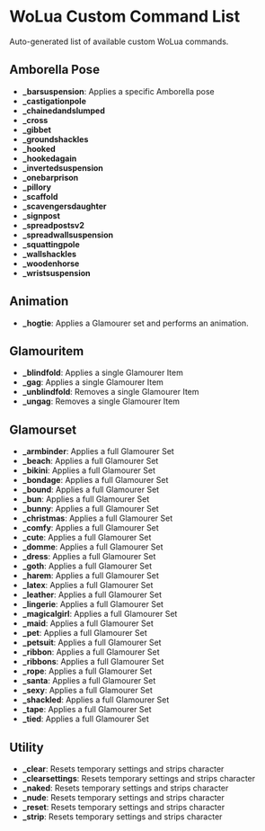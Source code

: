 # WoLua Custom Command List

Auto-generated list of available custom WoLua commands.

## Amborella Pose

- **_barsuspension**: Applies a specific Amborella pose
- **_castigationpole**
- **_chainedandslumped**
- **_cross**
- **_gibbet**
- **_groundshackles**
- **_hooked**
- **_hookedagain**
- **_invertedsuspension**
- **_onebarprison**
- **_pillory**
- **_scaffold**
- **_scavengersdaughter**
- **_signpost**
- **_spreadpostsv2**
- **_spreadwallsuspension**
- **_squattingpole**
- **_wallshackles**
- **_woodenhorse**
- **_wristsuspension**

## Animation

- **_hogtie**: Applies a Glamourer set and performs an animation.

## Glamouritem

- **_blindfold**: Applies a single Glamourer Item
- **_gag**: Applies a single Glamourer Item
- **_unblindfold**: Removes a single Glamourer Item
- **_ungag**: Removes a single Glamourer Item

## Glamourset

- **_armbinder**: Applies a full Glamourer Set
- **_beach**: Applies a full Glamourer Set
- **_bikini**: Applies a full Glamourer Set
- **_bondage**: Applies a full Glamourer Set
- **_bound**: Applies a full Glamourer Set
- **_bun**: Applies a full Glamourer Set
- **_bunny**: Applies a full Glamourer Set
- **_christmas**: Applies a full Glamourer Set
- **_comfy**: Applies a full Glamourer Set
- **_cute**: Applies a full Glamourer Set
- **_domme**: Applies a full Glamourer Set
- **_dress**: Applies a full Glamourer Set
- **_goth**: Applies a full Glamourer Set
- **_harem**: Applies a full Glamourer Set
- **_latex**: Applies a full Glamourer Set
- **_leather**: Applies a full Glamourer Set
- **_lingerie**: Applies a full Glamourer Set
- **_magicalgirl**: Applies a full Glamourer Set
- **_maid**: Applies a full Glamourer Set
- **_pet**: Applies a full Glamourer Set
- **_petsuit**: Applies a full Glamourer Set
- **_ribbon**: Applies a full Glamourer Set
- **_ribbons**: Applies a full Glamourer Set
- **_rope**: Applies a full Glamourer Set
- **_santa**: Applies a full Glamourer Set
- **_sexy**: Applies a full Glamourer Set
- **_shackled**: Applies a full Glamourer Set
- **_tape**: Applies a full Glamourer Set
- **_tied**: Applies a full Glamourer Set

## Utility

- **_clear**: Resets temporary settings and strips character
- **_clearsettings**: Resets temporary settings and strips character
- **_naked**: Resets temporary settings and strips character
- **_nude**: Resets temporary settings and strips character
- **_reset**: Resets temporary settings and strips character
- **_strip**: Resets temporary settings and strips character

